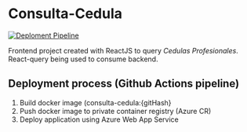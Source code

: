 # Consulta-Cedula
[![Deploment Pipeline](https://github.com/AlbVerHoy/consulta-cedula/actions/workflows/deployment.yml/badge.svg)](https://github.com/AlbVerHoy/consulta-cedula/actions/workflows/deployment.yml)

Frontend project created with ReactJS to query *Cedulas Profesionales*. React-query being used to consume backend.

## Deployment process (Github Actions pipeline)
1. Build docker image (consulta-cedula:{gitHash}
2. Push docker image to private container registry (Azure CR)
3. Deploy application using Azure Web App Service
